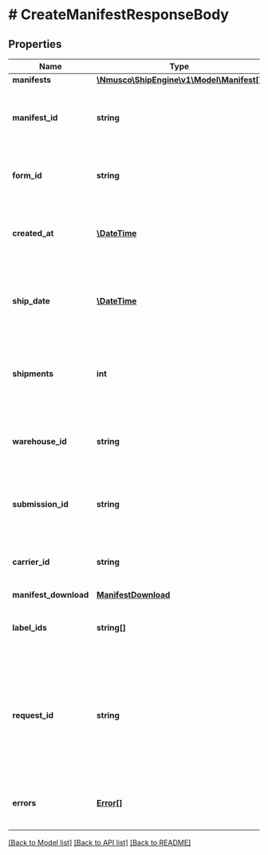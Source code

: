 # # CreateManifestResponseBody

## Properties

Name | Type | Description | Notes
------------ | ------------- | ------------- | -------------
**manifests** | [**\Nmusco\ShipEngine\v1\Model\Manifest[]**](Manifest.md) |  | [optional] 
**manifest_id** | **string** | A string that uniquely identifies the manifest | 
**form_id** | **string** | A string that uniquely identifies the form | 
**created_at** | [**\DateTime**](\DateTime.md) | The date-time that the manifest was created | 
**ship_date** | [**\DateTime**](\DateTime.md) | The date-time that the manifests shipments will be picked up | 
**shipments** | **int** | The number of shipments that are included in this manifest | [readonly] 
**warehouse_id** | **string** | A string that uniquely identifies the warehouse | 
**submission_id** | **string** | A string that uniquely identifies the submission | 
**carrier_id** | **string** | A string that uniquely identifies the carrier | 
**manifest_download** | [**ManifestDownload**](ManifestDownload.md) |  | 
**label_ids** | **string[]** | An array of the label ids used in this manifest. | [optional] [readonly] 
**request_id** | **string** | A UUID that uniquely identifies the request id. This can be given to the support team to help debug non-trivial issues that may occur | 
**errors** | [**Error[]**](Error.md) | The errors associated with the failed API call | [readonly] 

[[Back to Model list]](../../README.md#documentation-for-models) [[Back to API list]](../../README.md#documentation-for-api-endpoints) [[Back to README]](../../README.md)


